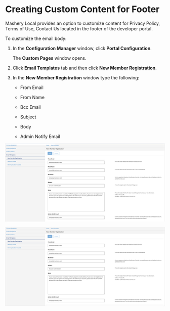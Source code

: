 ﻿---
sidebar_position: 2
---

# Creating Custom Content for Footer

<head>
  <meta name="guidename" content="API Management"/>
  <meta name="context" content="GUID-5b8130bd-d833-4b41-b845-3c6e88b6c2f2"/>
</head>

Mashery Local provides an option to customize content for Privacy Policy, Terms of Use, Contact Us located in the footer of the developer portal. 

To customize the email body: 

1. In the **Configuration Manager** window, click **Portal Configuration**. 

   The **Custom Pages** window opens. 

2. Click **Email Templates** tab and then click **New Member Registration**. 

3. In the **New Member Registration** window type the following: 

   - From Email 

   - From Name 

   - Bcc Email 

   - Subject 

   - Body 

   - Admin Notify Email 

![](../../../Images/customizing_the_registration_email_body.png)

![](../../../Images/customizing_the_registration_email_body_2.png)

